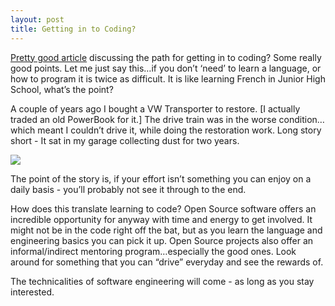 ```yaml
---
layout: post
title: Getting in to Coding?
---
```


[Pretty good
article](http://bluesuncorp.co.uk/2007/11/06/getting-into-coding)
discussing the path for getting in to coding? Some really good points.
Let me just say this…if you don’t ‘need’ to learn a language, or how to
program it is twice as difficult. It is like learning French in Junior
High School, what’s the point?

A couple of years ago I bought a VW Transporter to restore. \[I actually
traded an old PowerBook for it.\] The drive train was in the worse
condition…which meant I couldn’t drive it, while doing the restoration
work. Long story short - It sat in my garage collecting dust for two
years.

![](http://www.blackholelogic.com/assets/2007/11/7/bus.png)

The point of the story is, if your effort isn’t something you can enjoy
on a daily basis - you’ll probably not see it through to the end.

How does this translate learning to code? Open Source software offers an
incredible opportunity for anyway with time and energy to get involved.
It might not be in the code right off the bat, but as you learn the
language and engineering basics you can pick it up. Open Source projects
also offer an informal/indirect mentoring program…especially the good
ones. Look around for something that you can “drive” everyday and see
the rewards of.

The technicalities of software engineering will come - as long as you
stay interested.
